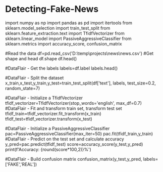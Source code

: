 # Detecting-Fake-News
import numpy as np
import pandas as pd
import itertools
from sklearn.model_selection import train_test_split
from sklearn.feature_extraction.text import TfidfVectorizer
from sklearn.linear_model import PassiveAggressiveClassifier
from sklearn.metrics import accuracy_score, confusion_matrix

#Read the data
df=pd.read_csv('D:\\temp\\projects\\news\\news.csv')
#Get shape and head
df.shape
df.head()

#DataFlair - Get the labels
labels=df.label
labels.head()

#DataFlair - Split the dataset
x_train,x_test,y_train,y_test=train_test_split(df['text'], labels, test_size=0.2, random_state=7)

#DataFlair - Initialize a TfidfVectorizer
tfidf_vectorizer=TfidfVectorizer(stop_words='english', max_df=0.7)
#DataFlair - Fit and transform train set, transform test set
tfidf_train=tfidf_vectorizer.fit_transform(x_train) 
tfidf_test=tfidf_vectorizer.transform(x_test)

#DataFlair - Initialize a PassiveAggressiveClassifier
pac=PassiveAggressiveClassifier(max_iter=50)
pac.fit(tfidf_train,y_train)
#DataFlair - Predict on the test set and calculate accuracy
y_pred=pac.predict(tfidf_test)
score=accuracy_score(y_test,y_pred)
print(f'Accuracy: {round(score*100,2)}%')

#DataFlair - Build confusion matrix
confusion_matrix(y_test,y_pred, labels=['FAKE','REAL'])
